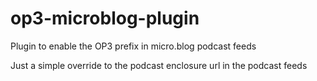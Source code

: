 # op3-microblog-plugin
Plugin to enable the OP3 prefix in micro.blog podcast feeds

Just a simple override to the podcast enclosure url in the podcast feeds